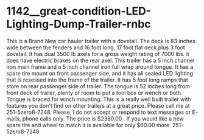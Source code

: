 # 1142__great-condition-LED-Lighting-Dump-Trailer-rnbc
This is a Brand New car hauler trailer with a dovetail. The deck is 83 inches wide between the fenders and 16 foot long, 17 foot flat deck plus 3 foot dovetail. It has dual 3500 lb axels for a gross weight rating of 7000 lbs. it does have electric brakes on the rear axel. This trailer has a 5 inch channel iron main frame and a 5 inch channel iron full wrap around tongue. It has a spare tire mount on front passenger side, and it has all sealed LED lighting that is resessed into the frame of the trailer. It has 5 foot long ramps that store on rear passenger side of trailer. The tongue is 52 inches long from front deck of trailer, plenty of room to put a tool box or wench or both. Tongue is braced for winch mounting. This is a really well built trailer with features you don't find on other trailers at a great price. Please call me at 251-5zero8-7248. Please, I do not accept or respond to text messages or E-mails, phone calls only. The price is $2380.00 . If you would like a new spare tire and wheel to match it is available for only $60.00 more. 251-5zero8-7248 
